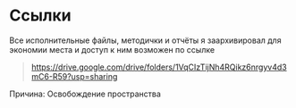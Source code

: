 # Ссылки
Все исполнительные файлы, методички и отчёты я заархивировал для экономии места и доступ к ним возможен по ссылке
> https://drive.google.com/drive/folders/1VqCIzTijNh4RQikz6nrgyv4d3mC6-R59?usp=sharing

Причина: Освобождение пространства
